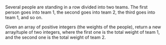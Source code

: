 Several people are standing in a row divided into two teams. The first person goes into team 1, the second goes into team 2, the third goes into team 1, and so on.

Given an array of positive integers (the weights of the people), return a new array/tuple of two integers, where the first one is the total weight of team 1, and the second one is the total weight of team 2.